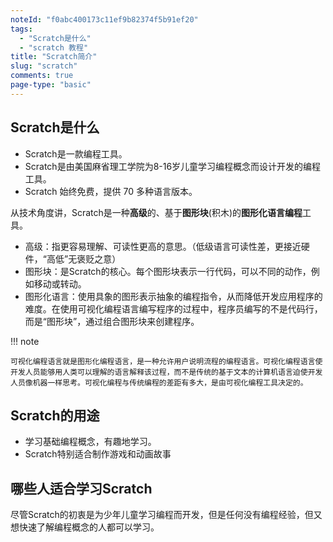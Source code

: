 ```yaml
---
noteId: "f0abc400173c11ef9b82374f5b91ef20"
tags:
  - "Scratch是什么"
  - "scratch 教程"
title: "Scratch简介"
slug: "scratch"
comments: true
page-type: "basic"
---
```


## Scratch是什么
- Scratch是一款编程工具。
- Scratch是由美国麻省理工学院为8-16岁儿童学习编程概念而设计开发的编程工具。
- Scratch 始终免费，提供 70 多种语言版本。

从技术角度讲，Scratch是一种**高级**的、基于**图形块**(积木)的**图形化语言编程**工具。

- 高级：指更容易理解、可读性更高的意思。（低级语言可读性差，更接近硬件，“高低”无褒贬之意）
- 图形块：是Scratch的核心。每个图形块表示一行代码，可以不同的动作，例如移动或转动。
- 图形化语言：使用具象的图形表示抽象的编程指令，从而降低开发应用程序的难度。在使用可视化编程语言编写程序的过程中，程序员编写的不是代码行，而是“图形块”，通过组合图形块来创建程序。

!!! note

    可视化编程语言就是图形化编程语言，是一种允许用户说明流程的编程语言。可视化编程语言使开发人员能够用人类可以理解的语言解释该过程，而不是传统的基于文本的计算机语言迫使开发人员像机器一样思考。可视化编程与传统编程的差距有多大，是由可视化编程工具决定的。


## Scratch的用途
- 学习基础编程概念，有趣地学习。
- Scratch特别适合制作游戏和动画故事

## 哪些人适合学习Scratch
尽管Scratch的初衷是为少年儿童学习编程而开发，但是任何没有编程经验，但又想快速了解编程概念的人都可以学习。

